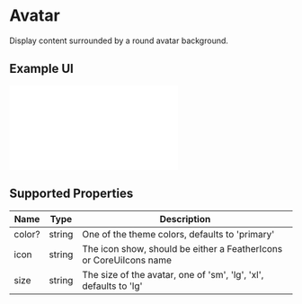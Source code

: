 # Avatar

Display content surrounded by a round avatar background.

## Example UI

![Avatar Example](/img/developer/ui-components/avatar.md)

## Supported Properties

| Name   | Type   | Description                                                        |
| ------ | ------ | ------------------------------------------------------------------ |
| color? | string | One of the theme colors, defaults to 'primary'                     |
| icon   | string | The icon show, should be either a FeatherIcons or CoreUiIcons name |
| size   | string | The size of the avatar, one of 'sm', 'lg', 'xl', defaults to 'lg'  |
